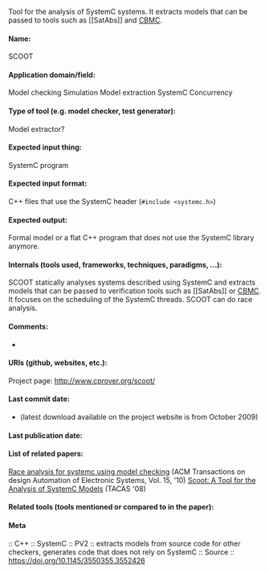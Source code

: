 Tool for the analysis of SystemC systems. It extracts models that can be passed to tools such as [[SatAbs]] and [CBMC](Checkers/CBMC.md).

#### Name:
SCOOT

#### Application domain/field:
Model checking
Simulation
Model extraction
SystemC
Concurrency

#### Type of tool (e.g. model checker, test generator):
Model extractor?

#### Expected input thing:
SystemC program

#### Expected input format:
C++ files that use the SystemC header (`#include <systemc.h>`)

#### Expected output:
Formal model or a flat C++ program that does not use the SystemC library anymore.

#### Internals (tools used, frameworks, techniques, paradigms, ...):
SCOOT statically analyses systems described using SystemC and extracts models that can be passed to verification tools such as [[SatAbs]] or [CBMC](Checkers/CBMC.md). It focuses on the scheduling of the SystemC threads. SCOOT can do race analysis.

#### Comments:
-

#### URIs (github, websites, etc.):
Project page: http://www.cprover.org/scoot/

#### Last commit date:
- (latest download available on the project website is from October 2009)

#### Last publication date:

#### List of related papers:
[Race analysis for systemc using model checking](https://doi.org/10.1145/1754405.1754406) (ACM Transactions on design Automation of Electronic Systems, Vol. 15, '10)
[Scoot: A Tool for the Analysis of SystemC Models](https://doi.org/10.1007/978-3-540-78800-3_36) (TACAS '08)

#### Related tools (tools mentioned or compared to in the paper):

#### Meta
:: C++
:: SystemC
:: PV2 :: extracts models from source code for other checkers, generates code that does not rely on SystemC
:: Source :: https://doi.org/10.1145/3550355.3552426
